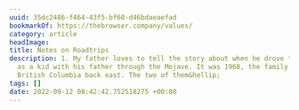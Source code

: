 ```yaml
---
uuid: 35dc2486-f464-43f5-bf60-d46bdaeaefad
bookmarkOf: https://thebrowser.company/values/
category: article
headImage:
title: Notes on Roadtrips
description: 1. My father loves to tell the story about when he drove the same route
  as a kid with his father through the Mojave. It was 1968, the family moved from
  British Columbia back east. The two of them&hellip;
tags: []
date: 2022-09-12 08:42:42.752518275 +00:00
---
```



